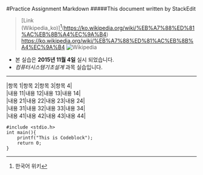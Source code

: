 #Practice Assignment Markdown
#####This document written by StackEdit
>[Link (Wikipedia_ko)][^1](https://ko.wikipedia.org/wiki/%EB%A7%88%ED%81%AC%EB%8B%A4%EC%9A%B4)
><https://ko.wikipedia.org/wiki/%EB%A7%88%ED%81%AC%EB%8B%A4%EC%9A%B4>
>![Wikipedia](https://upload.wikimedia.org/wikipedia/ko/4/44/%EC%A7%81%EB%A5%98%ED%9A%8C%EB%A1%9C%EB%8F%844.jpg)


* 본 실습은 **2015년 11월 4일** 실시 되었습니다.
* *컴퓨터시스템기초설계* 과목 실습입니다.

---
|항목 1|항목 2|항목 3|항목 4|  
|내용 11|내용 12|내용 13|내용 14|  
|내용 21|내용 22|내용 23|내용 24|  
|내용 31|내용 32|내용 33|내용 34|  
|내용 41|내용 42|내용 43|내용 44|  
	

	#include <stdio.h>
	int main(){
		printf("This is Codeblock");
		return 0; 
	}
[^1]: 한국어 위키
